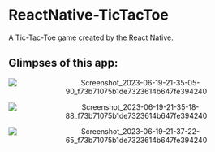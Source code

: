 # ReactNative-TicTacToe
A Tic-Tac-Toe game created by the React Native.

## Glimpses of this app:
<div align="center">
  
![Screenshot_2023-06-19-21-35-05-90_f73b71075b1de7323614b647fe394240](https://github.com/Arun9739/ReactNative-TicTacToe/assets/84305637/df41ce73-f973-460d-a34e-72f07df71d32)
      
![Screenshot_2023-06-19-21-35-18-88_f73b71075b1de7323614b647fe394240](https://github.com/Arun9739/ReactNative-TicTacToe/assets/84305637/78f08463-41ae-4299-99d4-5e0a173e39cf)

![Screenshot_2023-06-19-21-37-22-65_f73b71075b1de7323614b647fe394240](https://github.com/Arun9739/ReactNative-TicTacToe/assets/84305637/8fabd457-828b-461f-8836-b2aac625edee)

</div>

